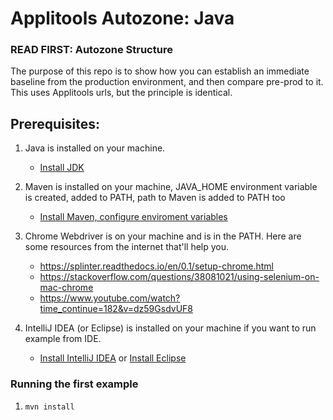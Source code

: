 # Applitools Autozone: Java

### READ FIRST: Autozone Structure 

The purpose of this repo is to show how you can establish an immediate baseline from the production environment, and then 
compare pre-prod to it. This uses Applitools urls, but the principle is identical. 

## Prerequisites:

1. Java is installed on your machine.
   
   * [Install JDK](https://www.oracle.com/java/technologies/javase-downloads.html)
   
2. Maven is installed on your machine, JAVA_HOME environment variable is created, added to PATH, path to Maven is added to PATH too

   * [Install Maven, configure enviroment variables](https://maven.apache.org/install.html)

3. Chrome Webdriver is on your machine and is in the PATH. Here are some resources from the internet that'll help you.

   * https://splinter.readthedocs.io/en/0.1/setup-chrome.html
   * https://stackoverflow.com/questions/38081021/using-selenium-on-mac-chrome
   * https://www.youtube.com/watch?time_continue=182&v=dz59GsdvUF8

4. IntelliJ IDEA (or Eclipse) is installed on your machine if you want to run example from IDE.

   * [Install IntelliJ IDEA](https://www.jetbrains.com/idea/download/)  or [Install Eclipse](https://www.eclipse.org/downloads/)
     

### Running the first example

1. `mvn install`

